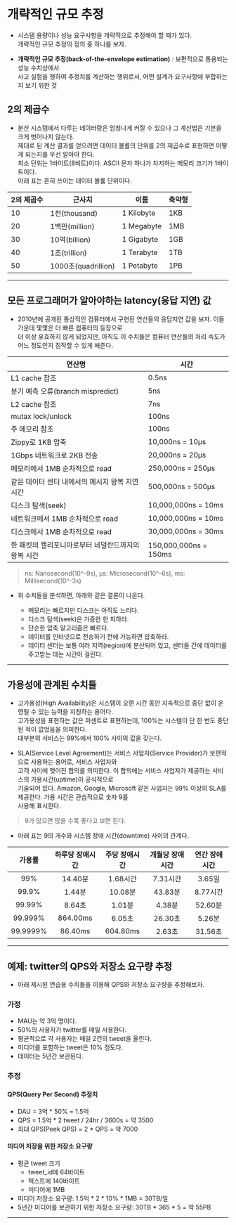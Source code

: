# 개략적인 규모 추정

- 시스템 용량이나 성능 요구사항을 개략적으로 추정해야 할 때가 있다.  
  개략적인 규모 추정의 정의 중 하나를 보자.

- **개략적인 규모 추정(back-of-the-envelope estimation)** : 보편적으로 통용되는 성능 수치상에서  
  사고 실험을 행하여 추정치를 계산하는 행위로서, 어떤 설계가 요구사항에 부합하는지 보기 위한 것

## 2의 제곱수

- 분산 시스템에서 다루는 데이터량은 엄청나게 커질 수 있으나 그 계산법은 기본을 크게 벗어나지 않는다.  
  제대로 된 계산 결과를 얻으려면 데이터 볼륨의 단위를 2의 제곱수로 표현하면 어떻게 되는지를 우선 알아야 한다.  
  최소 단위는 1바이트(8비트)이다. ASCII 문자 하나가 차지하는 메모리 크기가 1바이트이다.  
  아래 표는 흔히 쓰이는 데이터 볼륨 단위이다.

| 2의 제곱수 | 근사치              | 이름       | 축약형 |
| ---------- | ------------------- | ---------- | ------ |
| 10         | 1천(thousand)       | 1 Kilobyte | 1KB    |
| 20         | 1백만(million)      | 1 Megabyte | 1MB    |
| 30         | 10억(billion)       | 1 Gigabyte | 1GB    |
| 40         | 1조(trillion)       | 1 Terabyte | 1TB    |
| 50         | 1000조(quadrillion) | 1 Petabyte | 1PB    |

<hr/>

## 모든 프로그래머가 알아야하는 latency(응답 지연) 값

- 2010년에 공개된 통상적인 컴퓨터에서 구현된 연산들의 응답지연 값을 보자. 이들 가운데 몇몇은 더 빠른 컴퓨터의 등장으로  
  더 이상 유효하지 않게 되었지만, 아직도 이 수치들은 컴퓨터 연산들의 처리 속도가 어느 정도인지 짐작할 수 있게 해준다.

| 연산명                                              | 시간                  |
| --------------------------------------------------- | --------------------- |
| L1 cache 참조                                       | 0.5ns                 |
| 분기 예측 오류(branch mispredict)                   | 5ns                   |
| L2 cache 참조                                       | 7ns                   |
| mutax lock/unlock                                   | 100ns                 |
| 주 메모리 참조                                      | 100ns                 |
| Zippy로 1KB 압축                                    | 10,000ns = 10µs       |
| 1Gbps 네트워크로 2KB 전송                           | 20,000ns = 20µs       |
| 메모리에서 1MB 순차적으로 read                      | 250,000ns = 250µs     |
| 같은 데이터 센터 내에서의 메시지 왕복 지연시간      | 500,000ns = 500µs     |
| 디스크 탐색(seek)                                   | 10,000,000ns = 10ms   |
| 네트워크에서 1MB 순차적으로 read                    | 10,000,000ns = 10ms   |
| 디스크에서 1MB 순차적으로 read                      | 30,000,000ns = 30ms   |
| 한 패킷의 캘리포니아로부터 네덜란드까지의 왕복 시간 | 150,000,000ns = 150ms |

> ns: Nanosecond(10^-9s), µs: Microsecond(10^-6s), ms: Millisecond(10^-3s)

- 위 수치들을 분석하면, 아래와 같은 결론이 나온다.

  - 메모리는 빠르지만 디스크는 아직도 느리다.
  - 디스크 탐색(seek)은 가증한 한 피하라.
  - 단순한 압축 알고리즘은 빠르다.
  - 데이터를 인터넷으로 전송하기 전에 가능하면 압축하라.
  - 데이터 센터는 보통 여러 지역(region)에 분산되어 있고, 센터들 간에 데이터를 주고받는 데는 시간이 걸린다.

<hr/>

## 가용성에 관계된 수치들

- 고가용성(High Availability)은 시스템이 오랜 시간 동안 지속적으로 중단 없이 운영될 수 있는 능력을 지칭하는 용어다.  
  고가용성을 표현하는 값은 퍼센트로 표현하는데, 100%는 시스템이 단 한 번도 중단된 적이 없었음을 의미한다.  
  대부분의 서비스는 99%에서 100% 사이의 값을 갖는다.

- SLA(Service Level Agreement)는 서비스 사업자(Service Provider)가 보편적으로 사용하는 용어로, 서비스 사업자와  
  고객 사이에 맺어진 합의를 의미한다. 이 합의에는 서비스 사업자가 제공하는 서비스의 가용시간(uptime)이 공식적으로  
  기술되어 있다. Amazon, Google, Microsoft 같은 사업자는 99% 이상의 SLA를 제공한다. 가용 시간은 관습적으로 숫자 9를  
  사용해 표시한다.

> 9가 많으면 많을 수록 좋다고 보면 된다.

- 아래 표는 9의 개수와 시스템 장애 시간(downtime) 사이의 관계다.

|  가용률  | 하루당 장애시간 | 주당 장애시간 | 개월당 장애시간 | 연간 장애시간 |
| :------: | :-------------: | :-----------: | :-------------: | :-----------: |
|   99%    |     14.40분     |   1.68시간    |    7.31시간     |    3.65일     |
|  99.9%   |     1.44분      |    10.08분    |     43.83분     |   8.77시간    |
|  99.99%  |     8.64초      |    1.01분     |     4.38분      |    52.60분    |
| 99.999%  |    864.00ms     |    6.05초     |     26.30초     |    5.26분     |
| 99.9999% |     86.40ms     |   604.80ms    |     2.63초      |    31.56초    |

<hr/>

## 예제: twitter의 QPS와 저장소 요구량 추정

- 아래 제시된 연습용 수치들을 이용해 QPS와 저장소 요구량을 추정해보자.

### 가정

- MAU는 약 3억 명이다.
- 50%의 사용자가 twitter를 매일 사용한다.
- 평균적으로 각 사용자는 매일 2건의 tweet을 올린다.
- 미디어를 포함하는 tweet은 10% 정도다.
- 데이터는 5년간 보관된다.

### 추정

#### QPS(Query Per Second) 추정치

- DAU = 3억 \* 50% = 1.5억
- QPS = 1.5억 \* 2 tweet / 24hr / 3600s = 약 3500
- 최대 QPS(Peek QPS) = 2 \* QPS = 약 7000

#### 미디어 저장을 위한 저장소 요구량

- 평균 tweet 크기
  - tweet_id에 64바이트
  - 텍스트에 140바이트
  - 미디어에 1MB
- 미디어 저장소 요구량: 1.5억 \* 2 \* 10% \* 1MB = 30TB/일
- 5년간 미디어를 보관하기 위한 저장소 요구량: 30TB \* 365 \* 5 = 약 55PB

<hr/>
